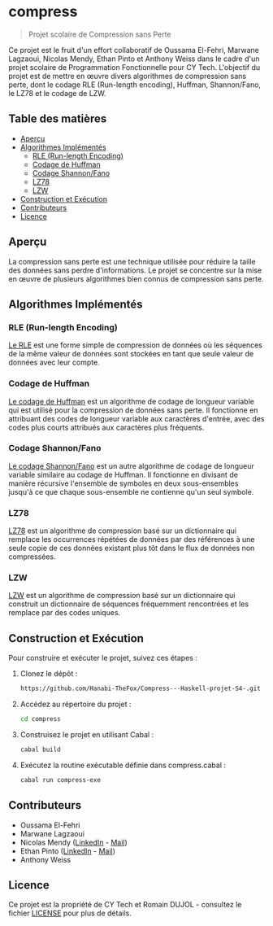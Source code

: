 # compress
> Projet scolaire de Compression sans Perte

Ce projet est le fruit d'un effort collaboratif de Oussama El-Fehri, Marwane Lagzaoui, Nicolas Mendy, Ethan Pinto et Anthony Weiss dans le cadre d'un projet scolaire de Programmation Fonctionnelle pour CY Tech. L'objectif du projet est de mettre en œuvre divers algorithmes de compression sans perte, dont le codage RLE (Run-length encoding), Huffman, Shannon/Fano, le LZ78 et le codage de LZW.

## Table des matières

- [Aperçu](#aperçu)
- [Algorithmes Implémentés](#algorithmes-implémentés)
  - [RLE (Run-length Encoding)](#rle-codage-par-longueurs-successives)
  - [Codage de Huffman](#codage-de-huffman)
  - [Codage Shannon/Fano](#codage-shannonfano)
  - [LZ78](#lz78)
  - [LZW](#lzw)
- [Construction et Exécution](#construction-et-exécution)
- [Contributeurs](#contributeurs)
- [Licence](#licence)

## Aperçu

La compression sans perte est une technique utilisée pour réduire la taille des données sans perdre d'informations. Le projet se concentre sur la mise en œuvre de plusieurs algorithmes bien connus de compression sans perte.

## Algorithmes Implémentés

### RLE (Run-length Encoding)

[Le RLE](src/RLE.hs) est une forme simple de compression de données où les séquences de la même valeur de données sont stockées en tant que seule valeur de données avec leur compte.

### Codage de Huffman

[Le codage de Huffman](src/Statistic/Huffman.hs) est un algorithme de codage de longueur variable qui est utilisé pour la compression de données sans perte. Il fonctionne en attribuant des codes de longueur variable aux caractères d'entrée, avec des codes plus courts attribués aux caractères plus fréquents.

### Codage Shannon/Fano

[Le codage Shannon/Fano](src/Statistic/ShannonFano.hs) est un autre algorithme de codage de longueur variable similaire au codage de Huffman. Il fonctionne en divisant de manière récursive l'ensemble de symboles en deux sous-ensembles jusqu'à ce que chaque sous-ensemble ne contienne qu'un seul symbole.

### LZ78

[LZ78](src/LZ/LZ78.hs) est un algorithme de compression basé sur un dictionnaire qui remplace les occurrences répétées de données par des références à une seule copie de ces données existant plus tôt dans le flux de données non compressées.

### LZW

[LZW](src/LZ/LZW.hs) est un algorithme de compression basé sur un dictionnaire qui construit un dictionnaire de séquences fréquemment rencontrées et les remplace par des codes uniques.

## Construction et Exécution

Pour construire et exécuter le projet, suivez ces étapes :

1. Clonez le dépôt :

    ```bash
    https://github.com/Hanabi-TheFox/Compress---Haskell-projet-S4-.git
    ```

2. Accédez au répertoire du projet :

    ```bash
    cd compress
    ```

3. Construisez le projet en utilisant Cabal :

    ```bash
    cabal build
    ```

4. Exécutez la routine exécutable définie dans compress.cabal :

    ```bash
    cabal run compress-exe
    ```

## Contributeurs

- Oussama El-Fehri
- Marwane Lagzaoui
- Nicolas Mendy ([LinkedIn](https://www.linkedin.com/in/nicolas--dubois/) - [Mail](mendynicol@cy-tech.fr))
- Ethan Pinto ([LinkedIn](https://www.linkedin.com/in/ethan-pinto-/) - [Mail](pintoethan@cy-tech.fr))
- Anthony Weiss

## Licence

Ce projet est la propriété de CY Tech et Romain DUJOL - consultez le fichier [LICENSE](LICENSE) pour plus de détails.

